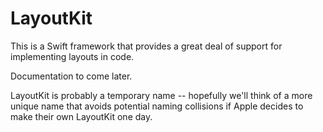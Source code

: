# LayoutKit

This is a Swift framework that provides a great deal of support for implementing layouts in code.

Documentation to come later.

LayoutKit is probably a temporary name -- hopefully we'll think of a more unique name that avoids potential naming collisions if Apple decides to make their own LayoutKit one day.
